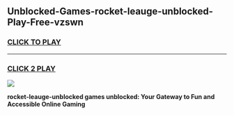 
## Unblocked-Games-rocket-leauge-unblocked-Play-Free-vzswn
<h3>
<a href="https://premium76.site?title=rocket-leauge-unblocked&ref=23A">CLICK TO PLAY</a></h3>
<hr>

<h3>
<a href="https://premium76.site?title=rocket-leauge-unblocked&ref=23A">CLICK 2 PLAY</a>
  
</h3>

<a href="https://premium76.site?title=rocket-leauge-unblocked&ref=23A"><img src="https://clearcache.store/games.png"></a>


**rocket-leauge-unblocked games unblocked: Your Gateway to Fun and Accessible Online Gaming**
